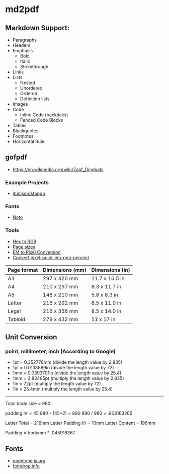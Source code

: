 # md2pdf

## Markdown Support:

- Paragraphs
- Headers
- Emphasis
  - Bold
  - Italic
  - Strikethrough
- Links
- Lists
  - Nested
  - Unordered
  - Ordered
  - Definition lists
- Images
- Code
  - Inline Code (backticks)
  - Fenced Code Blocks
- Tables
- Blockquotes
- Footnotes
- Horizontal Rule

## gofpdf

- https://en.wikipedia.org/wiki/Zapf_Dingbats

### Example Projects

- [jtunison/stopgo](https://github.com/jtunison/stopgo)

### Fonts

- [Noto](https://www.google.com/get/noto/)

### Tools

- [Hex to RGB](https://www.rapidtables.com/convert/color/hex-to-rgb.html)
- [Page sizes](https://pdfmyurl.com/page-sizes-and-page-breaking)
- [EM to Pixel Conversion](https://www.w3schools.com/tags/ref_pxtoemconversion.asp)
- [Convert pixel-point-em-rem-percent](https://websemantics.uk/tools/convert-pixel-point-em-rem-percent/)

| Page format | Dimensions (mm) | Dimensions (in) |
| ----------- | --------------- | --------------- |
| A3          | 297 x 420 mm    | 11.7 x 16.5 in  |
| A4          | 210 x 297 mm    | 8.3 x 11.7 in   |
| A5          | 148 x 210 mm    | 5.8 x 8.3 in    |
| Letter      | 216 x 292 mm    | 8.5 x 11.0 in   |
| Legal       | 216 x 356 mm    | 8.5 x 14.0 in   |
| Tabloid     | 279 x 432 mm    |  11 x 17 in     |

## Unit Conversion

### point, millimeter, inch (According to Google)

- 1pt = 0.352778mm (divide the length value by 2.835)
- 1pt = 0.0138889in (divide the length value by 72)
- 1mm = 0.0393701in (divide the length value by 25.4)
- 1mm = 2.83465pt (multiply the length value by 2.835)
- 1in = 72pt (multiply the length value by 72)
- 1in = 25.4mm (multiply the length value by 25.4)

---

Total body size = 980

padding l/r = 45
980 - (45*2) = 890
890 / 980 = .908163265

Letter Total = 216mm
Letter Padding l/r = 10mm
Letter Content = 196mm

Padding = bodymm * .045918367


## Fonts

- [opentype.js.org](https://opentype.js.org/font-inspector.html)
- [fontdrop.info](https://fontdrop.info)

